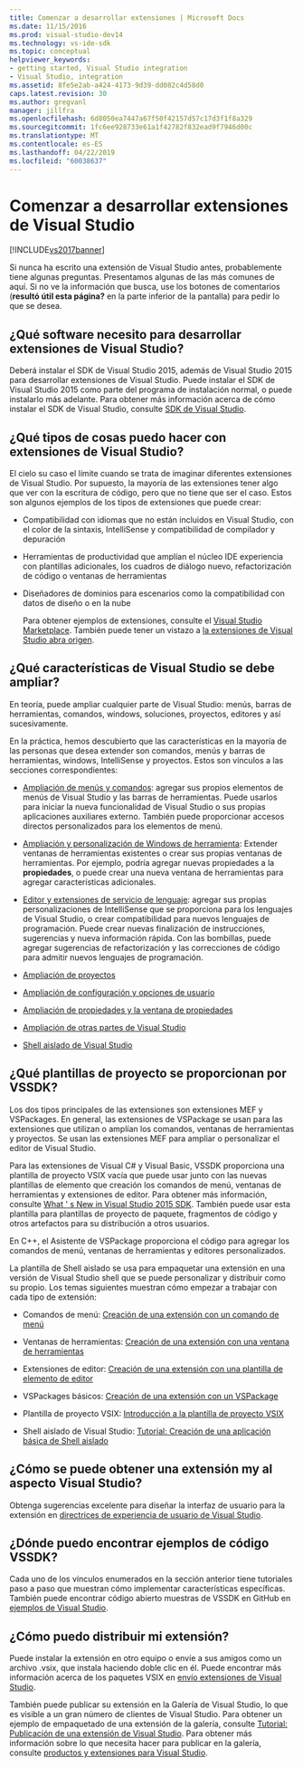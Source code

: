 ```yaml
---
title: Comenzar a desarrollar extensiones | Microsoft Docs
ms.date: 11/15/2016
ms.prod: visual-studio-dev14
ms.technology: vs-ide-sdk
ms.topic: conceptual
helpviewer_keywords:
- getting started, Visual Studio integration
- Visual Studio, integration
ms.assetid: 8fe5e2ab-a424-4173-9d39-dd082c4d58d0
caps.latest.revision: 30
ms.author: gregvanl
manager: jillfra
ms.openlocfilehash: 6d8050ea7447a67f50f42157d57c17d3f1f8a329
ms.sourcegitcommit: 1fc6ee928733e61a1f42782f832ead9f7946d00c
ms.translationtype: MT
ms.contentlocale: es-ES
ms.lasthandoff: 04/22/2019
ms.locfileid: "60038637"
---
```

# <a name="starting-to-develop-visual-studio-extensions"></a>Comenzar a desarrollar extensiones de Visual Studio
[!INCLUDE[vs2017banner](../includes/vs2017banner.md)]

Si nunca ha escrito una extensión de Visual Studio antes, probablemente tiene algunas preguntas. Presentamos algunas de las más comunes de aquí. Si no ve la información que busca, use los botones de comentarios (**resultó útil esta página?** en la parte inferior de la pantalla) para pedir lo que se desea.

## <a name="what-software-do-i-need-to-develop-visual-studio-extensions"></a>¿Qué software necesito para desarrollar extensiones de Visual Studio?
 Deberá instalar el SDK de Visual Studio 2015, además de Visual Studio 2015 para desarrollar extensiones de Visual Studio.   Puede instalar el SDK de Visual Studio 2015 como parte del programa de instalación normal, o puede instalarlo más adelante. Para obtener más información acerca de cómo instalar el SDK de Visual Studio, consulte [SDK de Visual Studio](../extensibility/visual-studio-sdk.md).

## <a name="what-kinds-of-things-can-i-do-with-visual-studio-extensions"></a>¿Qué tipos de cosas puedo hacer con extensiones de Visual Studio?
 El cielo su caso el límite cuando se trata de imaginar diferentes extensiones de Visual Studio. Por supuesto, la mayoría de las extensiones tener algo que ver con la escritura de código, pero que no tiene que ser el caso. Estos son algunos ejemplos de los tipos de extensiones que puede crear:

- Compatibilidad con idiomas que no están incluidos en Visual Studio, con el color de la sintaxis, IntelliSense y compatibilidad de compilador y depuración

- Herramientas de productividad que amplían el núcleo IDE experiencia con plantillas adicionales, los cuadros de diálogo nuevo, refactorización de código o ventanas de herramientas

- Diseñadores de dominios para escenarios como la compatibilidad con datos de diseño o en la nube

  Para obtener ejemplos de extensiones, consulte el [Visual Studio Marketplace](https://marketplace.visualstudio.com/). También puede tener un vistazo a [la extensiones de Visual Studio abra origen](https://github.com/Microsoft/extendvs/blob/master/CommunityExtensions.md).

## <a name="which-visual-studio-features-can-i-extend"></a>¿Qué características de Visual Studio se debe ampliar?
 En teoría, puede ampliar cualquier parte de Visual Studio: menús, barras de herramientas, comandos, windows, soluciones, proyectos, editores y así sucesivamente.

 En la práctica, hemos descubierto que las características en la mayoría de las personas que desea extender son comandos, menús y barras de herramientas, windows, IntelliSense y proyectos. Estos son vínculos a las secciones correspondientes:

- [Ampliación de menús y comandos](../extensibility/extending-menus-and-commands.md): agregar sus propios elementos de menús de Visual Studio y las barras de herramientas. Puede usarlos para iniciar la nueva funcionalidad de Visual Studio o sus propias aplicaciones auxiliares externo. También puede proporcionar accesos directos personalizados para los elementos de menú.

- [Ampliación y personalización de Windows de herramienta](../extensibility/extending-and-customizing-tool-windows.md): Extender ventanas de herramientas existentes o crear sus propias ventanas de herramientas. Por ejemplo, podría agregar nuevas propiedades a la **propiedades**, o puede crear una nueva ventana de herramientas para agregar características adicionales.

- [Editor y extensiones de servicio de lenguaje](../extensibility/editor-and-language-service-extensions.md): agregar sus propias personalizaciones de IntelliSense que se proporciona para los lenguajes de Visual Studio, o crear compatibilidad para nuevos lenguajes de programación. Puede crear nuevas finalización de instrucciones, sugerencias y nueva información rápida. Con las bombillas, puede agregar sugerencias de refactorización y las correcciones de código para admitir nuevos lenguajes de programación.

- [Ampliación de proyectos](../extensibility/extending-projects.md)

- [Ampliación de configuración y opciones de usuario](../extensibility/extending-user-settings-and-options.md)

- [Ampliación de propiedades y la ventana de propiedades](../extensibility/extending-properties-and-the-property-window.md)

- [Ampliación de otras partes de Visual Studio](../extensibility/extending-other-parts-of-visual-studio.md)

- [Shell aislado de Visual Studio](../extensibility/visual-studio-isolated-shell.md)

## <a name="BKMK_ProjectTemplate"></a> ¿Qué plantillas de proyecto se proporcionan por VSSDK?
 Los dos tipos principales de las extensiones son extensiones MEF y VSPackages. En general, las extensiones de VSPackage se usan para las extensiones que utilizan o amplían los comandos, ventanas de herramientas y proyectos. Se usan las extensiones MEF para ampliar o personalizar el editor de Visual Studio.

 Para las extensiones de Visual C# y Visual Basic, VSSDK proporciona una plantilla de proyecto VSIX vacía que puede usar junto con las nuevas plantillas de elemento que creación los comandos de menú, ventanas de herramientas y extensiones de editor. Para obtener más información, consulte [What ' s New in Visual Studio 2015 SDK](../extensibility/what-s-new-in-the-visual-studio-2015-sdk.md). También puede usar esta plantilla para plantillas de proyecto de paquete, fragmentos de código y otros artefactos para su distribución a otros usuarios.

 En C++, el Asistente de VSPackage proporciona el código para agregar los comandos de menú, ventanas de herramientas y editores personalizados.

 La plantilla de Shell aislado se usa para empaquetar una extensión en una versión de Visual Studio shell que se puede personalizar y distribuir como su propio. Los temas siguientes muestran cómo empezar a trabajar con cada tipo de extensión:

- Comandos de menú: [Creación de una extensión con un comando de menú](../extensibility/creating-an-extension-with-a-menu-command.md)

- Ventanas de herramientas: [Creación de una extensión con una ventana de herramientas](../extensibility/creating-an-extension-with-a-tool-window.md)

- Extensiones de editor: [Creación de una extensión con una plantilla de elemento de editor](../extensibility/creating-an-extension-with-an-editor-item-template.md)

- VSPackages básicos: [Creación de una extensión con un VSPackage](../extensibility/creating-an-extension-with-a-vspackage.md)

- Plantilla de proyecto VSIX: [Introducción a la plantilla de proyecto VSIX](../extensibility/getting-started-with-the-vsix-project-template.md)

- Shell aislado de Visual Studio: [Tutorial: Creación de una aplicación básica de Shell aislado](../extensibility/walkthrough-creating-a-basic-isolated-shell-application.md)

## <a name="how-do-i-get-my-extension-to-look-like-visual-studio"></a>¿Cómo se puede obtener una extensión my al aspecto Visual Studio?
 Obtenga sugerencias excelente para diseñar la interfaz de usuario para la extensión en [directrices de experiencia de usuario de Visual Studio](../extensibility/ux-guidelines/visual-studio-user-experience-guidelines.md).

## <a name="where-can-i-find-examples-of-vssdk-code"></a>¿Dónde puedo encontrar ejemplos de código VSSDK?
 Cada uno de los vínculos enumerados en la sección anterior tiene tutoriales paso a paso que muestran cómo implementar características específicas. También puede encontrar código abierto muestras de VSSDK en GitHub en [ejemplos de Visual Studio](https://aka.ms/vs2015sdksamples).

## <a name="how-can-i-distribute-my-extension"></a>¿Cómo puedo distribuir mi extensión?
 Puede instalar la extensión en otro equipo o envíe a sus amigos como un archivo .vsix, que instala haciendo doble clic en él. Puede encontrar más información acerca de los paquetes VSIX en [envío extensiones de Visual Studio](../extensibility/shipping-visual-studio-extensions.md).

 También puede publicar su extensión en la Galería de Visual Studio, lo que es visible a un gran número de clientes de Visual Studio. Para obtener un ejemplo de empaquetado de una extensión de la galería, consulte [Tutorial: Publicación de una extensión de Visual Studio](../extensibility/walkthrough-publishing-a-visual-studio-extension.md). Para obtener más información sobre lo que necesita hacer para publicar en la galería, consulte [productos y extensiones para Visual Studio](https://visualstudiogallery.msdn.microsoft.com/).

